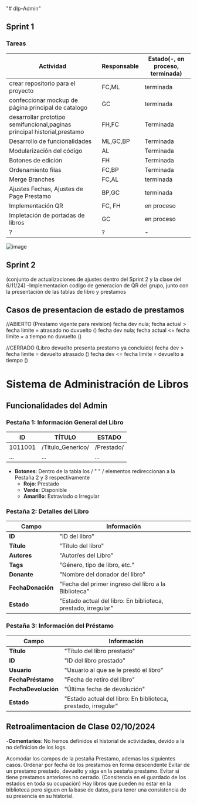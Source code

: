 "# dlp-Admin"
## Sprint 1
### Tareas

|Actividad|Responsable|Estado(-, en proceso, terminada)|
|---------|----------|---------------------------------|
|crear repositorio para el proyecto|FC,ML|terminada|
|confeccionar mockup de página principal de catalogo|GC|terminada|
|desarrollar prototipo semifuncional,paginas principal historial,prestamo|FH,FC|Terminada|
|Desarrollo de funcionalidades|ML,GC,BP|Terminada|
|Modularización del código |AL|Terminada|
|Botones de edición|FH|Terminada|
|Ordenamiento filas|FC,BP|Terminada|
|Merge Branches |FC,AL| terminada|
|Ajustes Fechas, Ajustes de Page Prestamo| BP,GC | terminada |
|Implementación QR| FC, FH | en proceso|
|Impletación de portadas de libros| GC | en proceso|
|?|?|-|

![image](https://github.com/user-attachments/assets/e331fd73-0083-4c4f-973d-1b5ef2e6daff)

## Sprint 2
(conjunto de actualizaciones de ajustes dentro del Sprint 2 y la clase del 6/11/24)
-Implementacion codigo de generacion de QR del grupo, junto con la presentación de las tablas de libro y prestamos 

## Casos de presentacion de estado de prestamos

//ABIERTO (Prestamo vigente para revision)
fecha dev nula; fecha actual > fecha limite = atrasado no duvuelto ()
fecha dev nula; fecha actual <= fecha limite = a tiempo no duvuelto ()

//CERRADO (Libro devuelto presenta prestamo ya concluido)
fecha dev > fecha limite = devuelto atrasado  ()
fecha dev <= fecha limite = devuelto a tiempo ()

# Sistema de Administración de Libros

## Funcionalidades del Admin

### Pestaña 1: Información General del Libro

| ID       | TÍTULO           | ESTADO     |
|----------|------------------|------------|
| 1011001  | /Titulo_Generico/ | /Prestado/   |
| ...      | ...              | ...        |
- **Botones**: Dentro de la tabla los / " " / elementos redireccionan a la Pestaña 2 y 3 respectivamente
  - **Rojo**: Prestado
  - **Verde**: Disponible
  - **Amarillo**: Extraviado o Irregular

### Pestaña 2: Detalles del Libro

| Campo           | Información                 |
|-----------------|-----------------------------|
| **ID**          | "ID del libro"              |
| **Título**      | "Título del libro"          |
| **Autores**     | "Autor/es del Libro"        |
| **Tags**        | "Género, tipo de libro, etc."|
| **Donante**     | "Nombre del donador del libro"|
| **FechaDonación** | "Fecha del primer ingreso del libro a la Biblioteca" |
| **Estado**      | "Estado actual del libro: En biblioteca, prestado, irregular" |

### Pestaña 3: Información del Préstamo

| Campo             | Información                        |
|-------------------|------------------------------------|
| **Título**        | "Título del libro prestado"        |
| **ID**            | "ID del libro prestado"            |
| **Usuario**       | "Usuario al que se le prestó el libro" |
| **FechaPréstamo** | "Fecha de retiro del libro"        |
| **FechaDevolución** | "Última fecha de devolución"     |
| **Estado**        | "Estado actual del libro: En biblioteca, prestado, irregular" |


## Retroalimentacion de Clase 02/10/2024

-**Comentarios**: No hemos definidos el historial de actividades, devido a la no definicion de los logs.

Acomodar los campos de la pestaña Prestamo, ademas los siguientes casos.
Ordenar por fecha de los prestamos en forma descendente
Evitar de un prestamo prestado, devuelto y siga en la pestaña prestamo.
Evitar si tiene prestamos anteriores no cerrado. (Consitencia en el guardado de los estados en toda su ocupación)
Hay libros que pueden no estar en la biblioteca pero siguen en la base de datos, para tener una consistencia de su presencia en su historial.




